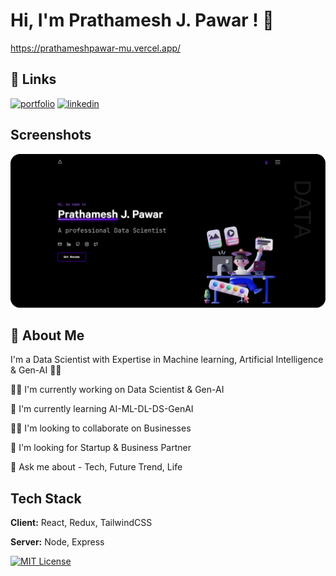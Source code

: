 
# Hi, I'm Prathamesh J. Pawar ! 👋

https://prathameshpawar-mu.vercel.app/

## 🔗 Links

[![portfolio](https://img.shields.io/badge/my_portfolio-000?style=for-the-badge&logo=ko-fi&logoColor=white)](https://prathameshpawar-mu.vercel.app/)
[![linkedin](https://img.shields.io/badge/linkedin-0A66C2?style=for-the-badge&logo=linkedin&logoColor=white)](https://www.linkedin.com/in/prathameshpawar21/)
## Screenshots

![App Screenshot](https://raw.githubusercontent.com/Prathmeshpawar21/Resources/refs/heads/main/SS/pagepic-modified.png)


## 🚀 About Me
I'm a Data Scientist with Expertise in Machine learning, Artificial Intelligence & Gen-AI 👩‍💻

👩‍💻 I'm currently working on Data Scientist & Gen-AI

🧠 I'm currently learning AI-ML-DL-DS-GenAI

👯‍♀️ I'm looking to collaborate on Businesses

🤔 I'm looking for Startup & Business Partner 

💬 Ask me about - Tech, Future Trend, Life


## Tech Stack

**Client:** React, Redux, TailwindCSS

**Server:** Node, Express


[![MIT License](https://img.shields.io/badge/License-MIT-green.svg)](https://choosealicense.com/licenses/mit/)
